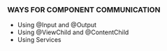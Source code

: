 ### WAYS FOR COMPONENT COMMUNICATION

- Using @Input and @Output
- Using @ViewChild and @ContentChild
- Using Services